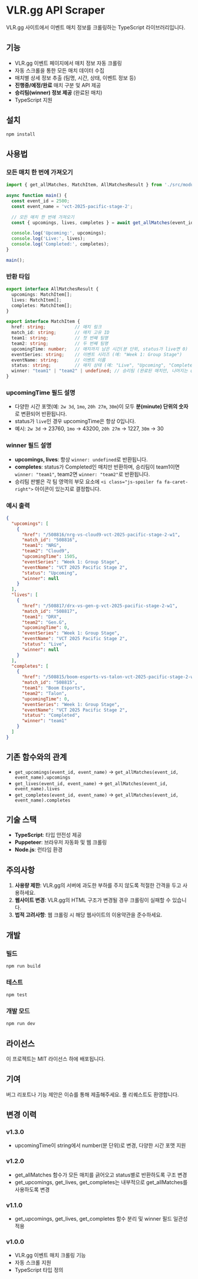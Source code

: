 # VLR.gg API Scraper

VLR.gg 사이트에서 이벤트 매치 정보를 크롤링하는 TypeScript 라이브러리입니다.

## 기능

- VLR.gg 이벤트 페이지에서 매치 정보 자동 크롤링
- 자동 스크롤을 통한 모든 매치 데이터 수집
- 매치별 상세 정보 추출 (팀명, 시간, 상태, 이벤트 정보 등)
- **진행중/예정/완료** 매치 구분 및 API 제공
- **승리팀(winner) 정보 제공** (완료된 매치)
- TypeScript 지원

## 설치

```bash
npm install
```

## 사용법

### 모든 매치 한 번에 가져오기

```typescript
import { get_allMatches, MatchItem, AllMatchesResult } from './src/module/scrapper';

async function main() {
  const event_id = 2500;
  const event_name = 'vct-2025-pacific-stage-2';

  // 모든 매치 한 번에 가져오기
  const { upcomings, lives, completes } = await get_allMatches(event_id, event_name);

  console.log('Upcoming:', upcomings);
  console.log('Live:', lives);
  console.log('Completed:', completes);
}

main();
```

### 반환 타입

```typescript
export interface AllMatchesResult {
  upcomings: MatchItem[];
  lives: MatchItem[];
  completes: MatchItem[];
}

export interface MatchItem {
  href: string;           // 매치 링크
  match_id: string;       // 매치 고유 ID
  team1: string;          // 첫 번째 팀명
  team2: string;          // 두 번째 팀명
  upcomingTime: number;   // 매치까지 남은 시간(분 단위, status가 live면 0)
  eventSeries: string;    // 이벤트 시리즈 (예: "Week 1: Group Stage")
  eventName: string;      // 이벤트 이름
  status: string;         // 매치 상태 (예: "Live", "Upcoming", "Completed")
  winner: "team1" | "team2" | undefined; // 승리팀 (완료된 매치만, 나머지는 undefined)
}
```

### upcomingTime 필드 설명
- 다양한 시간 포맷(예: `2w 3d`, `1mo`, `20h 27m`, `30m`)이 모두 **분(minute) 단위의 숫자**로 변환되어 반환됩니다.
- status가 `live`인 경우 upcomingTime은 항상 0입니다.
- 예시: `2w 3d` → 23760, `1mo` → 43200, `20h 27m` → 1227, `30m` → 30

### winner 필드 설명
- **upcomings, lives**: 항상 `winner: undefined`로 반환됩니다.
- **completes**: status가 Completed인 매치만 반환하며, 승리팀이 team1이면 `winner: "team1"`, team2면 `winner: "team2"`로 반환됩니다.
- 승리팀 판별은 각 팀 영역의 부모 요소에 `<i class="js-spoiler fa fa-caret-right">` 아이콘이 있는지로 결정합니다.

### 예시 출력

```json
{
  "upcomings": [
    {
      "href": "/508816/nrg-vs-cloud9-vct-2025-pacific-stage-2-w1",
      "match_id": "508816",
      "team1": "NRG",
      "team2": "Cloud9",
      "upcomingTime": 1505,
      "eventSeries": "Week 1: Group Stage",
      "eventName": "VCT 2025 Pacific Stage 2",
      "status": "Upcoming",
      "winner": null
    }
  ],
  "lives": [
    {
      "href": "/508817/drx-vs-gen-g-vct-2025-pacific-stage-2-w1",
      "match_id": "508817",
      "team1": "DRX",
      "team2": "Gen.G",
      "upcomingTime": 0,
      "eventSeries": "Week 1: Group Stage",
      "eventName": "VCT 2025 Pacific Stage 2",
      "status": "Live",
      "winner": null
    }
  ],
  "completes": [
    {
      "href": "/508815/boom-esports-vs-talon-vct-2025-pacific-stage-2-w1",
      "match_id": "508815",
      "team1": "Boom Esports",
      "team2": "Talon",
      "upcomingTime": 0,
      "eventSeries": "Week 1: Group Stage",
      "eventName": "VCT 2025 Pacific Stage 2",
      "status": "Completed",
      "winner": "team1"
    }
  ]
}
```

## 기존 함수와의 관계

- `get_upcomings(event_id, event_name)` → `get_allMatches(event_id, event_name).upcomings`
- `get_lives(event_id, event_name)` → `get_allMatches(event_id, event_name).lives`
- `get_completes(event_id, event_name)` → `get_allMatches(event_id, event_name).completes`

## 기술 스택
- **TypeScript**: 타입 안전성 제공
- **Puppeteer**: 브라우저 자동화 및 웹 크롤링
- **Node.js**: 런타임 환경

## 주의사항
1. **사용량 제한**: VLR.gg의 서버에 과도한 부하를 주지 않도록 적절한 간격을 두고 사용하세요.
2. **웹사이트 변경**: VLR.gg의 HTML 구조가 변경될 경우 크롤링이 실패할 수 있습니다.
3. **법적 고려사항**: 웹 크롤링 시 해당 웹사이트의 이용약관을 준수하세요.

## 개발

### 빌드
```bash
npm run build
```

### 테스트
```bash
npm test
```

### 개발 모드
```bash
npm run dev
```

## 라이선스
이 프로젝트는 MIT 라이선스 하에 배포됩니다.

## 기여
버그 리포트나 기능 제안은 이슈를 통해 제출해주세요. 풀 리퀘스트도 환영합니다.

## 변경 이력
### v1.3.0
- upcomingTime이 string에서 number(분 단위)로 변경, 다양한 시간 포맷 지원
### v1.2.0
- get_allMatches 함수가 모든 매치를 긁어오고 status별로 반환하도록 구조 변경
- get_upcomings, get_lives, get_completes는 내부적으로 get_allMatches를 사용하도록 변경
### v1.1.0
- get_upcomings, get_lives, get_completes 함수 분리 및 winner 필드 일관성 적용
### v1.0.0
- VLR.gg 이벤트 매치 크롤링 기능
- 자동 스크롤 지원
- TypeScript 타입 정의 